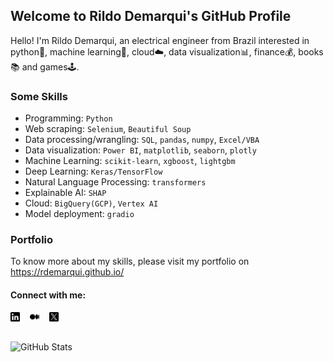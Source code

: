 ## Welcome to Rildo Demarqui's GitHub Profile

Hello! I'm Rildo Demarqui, an electrical engineer from Brazil interested in python🐍, machine learning🤖, cloud☁️, data visualization📊, finance💰, books📚 and games🕹️.

### Some Skills
* Programming: `Python`
* Web scraping: `Selenium`, `Beautiful Soup`
* Data processing/wrangling: `SQL`, `pandas`, `numpy`, `Excel/VBA`
* Data visualization: `Power BI`, `matplotlib`, `seaborn`, `plotly`
* Machine Learning: `scikit-learn`, `xgboost`, `lightgbm`
* Deep Learning: `Keras/TensorFlow`
* Natural Language Processing: `transformers`
* Explainable AI: `SHAP`
* Cloud: `BigQuery(GCP)`, `Vertex AI`
* Model deployment: `gradio`

### Portfolio
To know more about my skills, please visit my portfolio on https://rdemarqui.github.io/

#### Connect with me:
<p align="left">
  <a href="https://www.linkedin.com/in/rildo-demarqui/" target="_blank">
    <img src="images/linkedin.png" width="3%" /></a>&nbsp;&nbsp;&nbsp;
  <a href="https://medium.com/@rdemarqui" target="_blank">
    <img src="images/medium.png" width="3%" /></a>&nbsp;&nbsp;&nbsp;
  <a href="https://twitter.com/rildodemarqui" target="_blank">
    <img src="images/twitter.png" width="3%" /></a>
</p>


##
<p><img src="https://github-readme-stats.vercel.app/api?username=rdemarqui&amp;show_icons=true" alt="GitHub Stats"></p>


<!---
Some good readme sources:
https://github.com/abhisheknaiidu/awesome-github-profile-readme
https://github.com/kautukkundan/Awesome-Profile-README-templates
-->



